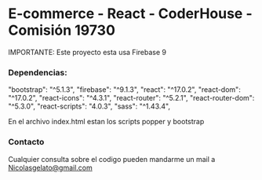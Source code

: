 # E-commerce - React -  CoderHouse - Comisión 19730

IMPORTANTE: Este proyecto esta usa Firebase 9

### Dependencias:

 "bootstrap": "^5.1.3",
"firebase": "^9.1.3",
"react": "^17.0.2",
"react-dom": "^17.0.2",
"react-icons": "^4.3.1",
"react-router": "^5.2.1",
"react-router-dom": "^5.3.0",
"react-scripts": "4.0.3",
"sass": "^1.43.4",

En el archivo index.html estan los scripts popper y bootstrap 

### Contacto 

Cualquier consulta sobre el codigo pueden mandarme un mail a Nicolasgelato@gmail.com 
